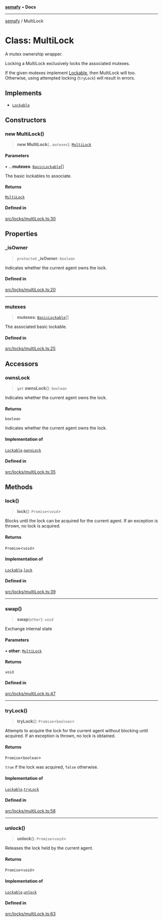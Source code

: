 [**semafy**](../README.md) • **Docs**

***

[semafy](../globals.md) / MultiLock

# Class: MultiLock

A mutex ownership wrapper.

Locking a MultiLock exclusively locks the associated mutexes.

If the given mutexes implement [Lockable](../interfaces/Lockable.md), then MultiLock will too.
Otherwise, using attempted locking (`tryLock`) will result in errors.

## Implements

- [`Lockable`](../interfaces/Lockable.md)

## Constructors

### new MultiLock()

> **new MultiLock**(...`mutexes`): [`MultiLock`](MultiLock.md)

#### Parameters

• ...**mutexes**: [`BasicLockable`](../interfaces/BasicLockable.md)[]

The basic lockables to associate.

#### Returns

[`MultiLock`](MultiLock.md)

#### Defined in

[src/locks/multiLock.ts:30](https://github.com/havelessbemore/semafy/blob/bc2afcafa5917c57eff4df5c0126278459b970d5/src/locks/multiLock.ts#L30)

## Properties

### \_isOwner

> `protected` **\_isOwner**: `boolean`

Indicates whether the current agent owns the lock.

#### Defined in

[src/locks/multiLock.ts:20](https://github.com/havelessbemore/semafy/blob/bc2afcafa5917c57eff4df5c0126278459b970d5/src/locks/multiLock.ts#L20)

***

### mutexes

> **mutexes**: [`BasicLockable`](../interfaces/BasicLockable.md)[]

The associated basic lockable.

#### Defined in

[src/locks/multiLock.ts:25](https://github.com/havelessbemore/semafy/blob/bc2afcafa5917c57eff4df5c0126278459b970d5/src/locks/multiLock.ts#L25)

## Accessors

### ownsLock

> `get` **ownsLock**(): `boolean`

Indicates whether the current agent owns the lock.

#### Returns

`boolean`

Indicates whether the current agent owns the lock.

#### Implementation of

[`Lockable`](../interfaces/Lockable.md).[`ownsLock`](../interfaces/Lockable.md#ownslock)

#### Defined in

[src/locks/multiLock.ts:35](https://github.com/havelessbemore/semafy/blob/bc2afcafa5917c57eff4df5c0126278459b970d5/src/locks/multiLock.ts#L35)

## Methods

### lock()

> **lock**(): `Promise`\<`void`\>

Blocks until the lock can be acquired for the current agent.
If an exception is thrown, no lock is acquired.

#### Returns

`Promise`\<`void`\>

#### Implementation of

[`Lockable`](../interfaces/Lockable.md).[`lock`](../interfaces/Lockable.md#lock)

#### Defined in

[src/locks/multiLock.ts:39](https://github.com/havelessbemore/semafy/blob/bc2afcafa5917c57eff4df5c0126278459b970d5/src/locks/multiLock.ts#L39)

***

### swap()

> **swap**(`other`): `void`

Exchange internal state

#### Parameters

• **other**: [`MultiLock`](MultiLock.md)

#### Returns

`void`

#### Defined in

[src/locks/multiLock.ts:47](https://github.com/havelessbemore/semafy/blob/bc2afcafa5917c57eff4df5c0126278459b970d5/src/locks/multiLock.ts#L47)

***

### tryLock()

> **tryLock**(): `Promise`\<`boolean`\>

Attempts to acquire the lock for the current agent
without blocking until acquired. If an exception
is thrown, no lock is obtained.

#### Returns

`Promise`\<`boolean`\>

`true` if the lock was acquired, `false` otherwise.

#### Implementation of

[`Lockable`](../interfaces/Lockable.md).[`tryLock`](../interfaces/Lockable.md#trylock)

#### Defined in

[src/locks/multiLock.ts:58](https://github.com/havelessbemore/semafy/blob/bc2afcafa5917c57eff4df5c0126278459b970d5/src/locks/multiLock.ts#L58)

***

### unlock()

> **unlock**(): `Promise`\<`void`\>

Releases the lock held by the current agent.

#### Returns

`Promise`\<`void`\>

#### Implementation of

[`Lockable`](../interfaces/Lockable.md).[`unlock`](../interfaces/Lockable.md#unlock)

#### Defined in

[src/locks/multiLock.ts:63](https://github.com/havelessbemore/semafy/blob/bc2afcafa5917c57eff4df5c0126278459b970d5/src/locks/multiLock.ts#L63)
